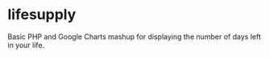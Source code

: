 lifesupply
==========

Basic PHP and Google Charts mashup for displaying the number of days left in your life. 


